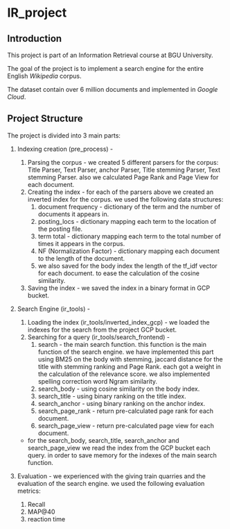 # IR_project

## Introduction
This project is part of an Information Retrieval course at BGU University. 

The goal of the project is to implement a search engine for the entire English *Wikipedia* corpus.

The dataset contain over 6 million documents and implemented in *Google Cloud*. 

## Project Structure

The project is divided into 3 main parts:

1. Indexing creation (pre_process) - 
    1. Parsing the corpus -
        we created 5 different parsers for the corpus: Title Parser, Text Parser, anchor Parser, Title stemming Parser, Text stemming Parser. also we calculated Page Rank and Page View for each document.
    2. Creating the index - 
        for each of the parsers above we created an inverted index for the corpus. we used the following data structures:
       1. document frequency - dictionary of the term and the number of documents it appears in.
       2. posting_locs - dictionary mapping each term to the location of the posting file.
       3. term total - dictionary mapping each term to the total number of times it appears in the corpus.
       4. NF (Normalization Factor) - dictionary mapping each document to the length of the document.
       5. we also saved for the body index the length of the tf_idf vector for each document. to ease the calculation of the cosine similarity.
   3. Saving the index - 
       we saved the index in a binary format in GCP bucket.

2. Search Engine (ir_tools) -
    1. Loading the index (ir_tools/inverted_index_gcp) - 
        we loaded the indexes for the search from the project GCP bucket.
    2. Searching for a query (ir_tools/search_frontend) - 
       1. search - the main search function. this function is the main function of the search engine. we have implemented this part using BM25 on the body with stemming, jaccard distance for the title with stemming ranking and Page Rank. each got a weight in the calculation of the relevance score. we also implemented spelling correction word Ngram similarity.
       2. search_body - using cosine similarity on the body index.
       3. search_title - using binary ranking on the title index.
       4. search_anchor - using binary ranking on the anchor index.
       5. search_page_rank - return pre-calculated page rank for each document.
       6. search_page_view - return pre-calculated page view for each document.
      * for the search_body, search_title, search_anchor and search_page_view we read the index from the GCP bucket each query. in order to save memory for the indexes of the main search function.

3. Evaluation - we experienced with the giving train quarries and the evaluation of the search engine. we used the following evaluation metrics:
   1. Recall
   2. MAP@40
   3. reaction time


